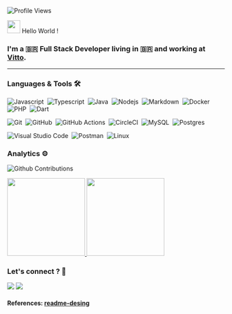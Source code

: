 ![Profile Views](http://estruyf-github.azurewebsites.net/api/VisitorHit?user=kaiorr&repo=kaiorr&countColorcountColor)

<img src="https://emojis.slackmojis.com/emojis/images/1531849430/4246/blob-sunglasses.gif?1531849430" width="30"/> Hello World !

### I'm a 🇧🇷  Full Stack Developer living in 🇧🇷 and working at [Vitto](http://sistemavitto.com.br/).

---
### Languages & Tools 🛠

![Javascript](https://img.shields.io/badge/-Javascript-05122A?style=flat&logo=Javascript)&nbsp;
![Typescript](https://img.shields.io/badge/-typescript-05122A?style=flat&logo=typescript&logoColor=white)&nbsp;
![Java](https://img.shields.io/badge/-typescript-05122A?style=flat&logo=java)&nbsp;
![Nodejs](https://img.shields.io/badge/-node.js-05122A?style=flat&logo=node.js&logoColor=white)&nbsp;
![Markdown](https://img.shields.io/badge/-Markdown-05122A?style=flat&logo=markdown)&nbsp;
![Docker](https://img.shields.io/badge/-Docker-05122A?style=flat&logo=docker)&nbsp;
![PHP](https://img.shields.io/badge/-Php-05122A?style=flat&logo=php&logoColor=blue)&nbsp;
![Dart](https://img.shields.io/badge/-Dart-05122A?style=flat&logo=dart&logoColor=green)

![Git](https://img.shields.io/badge/-Git-05122A?style=flat&logo=git)&nbsp;
![GitHub](https://img.shields.io/badge/-GitHub-05122A?style=flat&logo=github)&nbsp;
![GitHub Actions](https://img.shields.io/badge/GitHub%20Actions%20-05122A?style=flat&logo=github-actions&logoColor=white)&nbsp;
![CircleCI](https://img.shields.io/badge/CircleCI-05122A?style=flat&logo=circleci&logoColor=white)&nbsp;
![MySQL](https://img.shields.io/badge/-MySQL-05122A?style=flat&logo=mysql&logoColor=white)&nbsp;
![Postgres](https://img.shields.io/badge/-Postgres-05122A?style=flat&logo=postgresql)&nbsp;

![Visual Studio Code](https://img.shields.io/badge/-Visual%20Studio%20Code-05122A?style=flat&logo=visual-studio-code&logoColor=007ACC)&nbsp;
![Postman](https://img.shields.io/badge/-Postman-05122A?style=flat&logo=postman)&nbsp;
![Linux](https://img.shields.io/badge/-Linux-05122A?style=flat&logo=linux&logoColor=white)&nbsp;

### Analytics ⚙️

![Github Contributions](https://github-readme-streak-stats.herokuapp.com/?user=kaiorr)

<p align="left">
<a href="https://github.com/AVS1508">
  <img height="180em" src="https://github-readme-stats.vercel.app/api/?username=kaiorr&count_private=true&show_icons=true"/>
  <img height="180em" src="https://github-readme-stats-eight-theta.vercel.app/api/top-langs/?username=kaiorr&layout=compact&langs_count=8"/>
</a>
</p>

### Let's connect ? 🤝

<p align="left">
<a href="http://bit.ly/kaiorrlinkedin"><img src="https://img.shields.io/badge/-kaiorr-0077B5?style=flat&logo=Linkedin&logoColor=white"/></a>
<a href="mailto:kaio.rocharibeiro@gmail.com"><img src="https://img.shields.io/badge/-kaio.rocharibeiro@gmail.com-D14836?style=flat&logo=Gmail&logoColor=white"/></a>
</p>

#### References: [readme-desing](https://github.com/GuillaumeFalourd)

